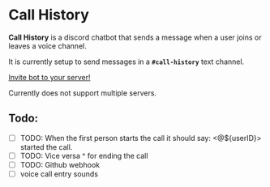 # Call History

**Call History** is a discord chatbot that sends a message when a user joins or leaves a voice channel.

It is currently setup to send messages in a **`#call-history`** text channel.

[Invite bot to your server!](https://discord.com/oauth2/authorize?client_id=949136891440169000&permissions=33688592&scope=bot)

Currently does not support multiple servers.

## Todo:
- [ ] TODO: When the first person starts the call it should say: <@${userID}> started the call.
- [ ] TODO: Vice versa ^ for ending the call
- [ ] TODO: Github webhook
- [ ] voice call entry sounds
